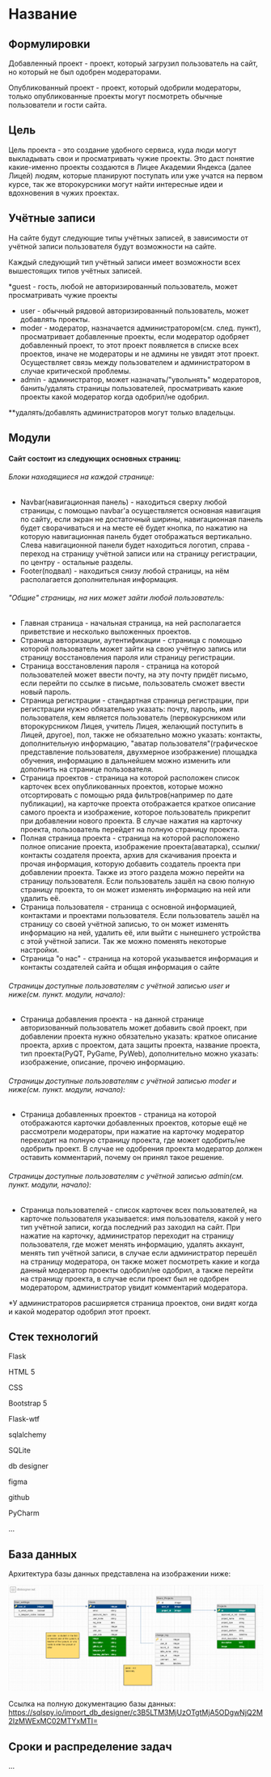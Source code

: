 # Название

## Формулировки

Добавленный проект - проект, который загрузил пользователь на сайт, но который не был одобрен модераторами.

Опубликованный проект - проект, который одобрили модераторы, только опубликованные проекты могут посмотреть обычные пользователи и гости сайта.

## Цель

Цель проекта - это создание удобного сервиса, куда люди могут выкладывать свои и просматривать чужие проекты. Это даст понятие какие-именно проекты создаются в Лицее Академии Яндекса (далее Лицей) людям, которые планируют поступать или уже учатся на первом курсе, так же второкурсники могут найти интересные идеи и вдохновения в чужих проектах.

## Учётные записи

На сайте  будут следующие типы учётных записей, в зависимости от учётной записи пользователя будут возможности на сайте.

Каждый следующий тип учётный записи имеет возможности всех вышестоящих типов учётных записей.

*guest - гость, любой не авторизированный пользователь, может просматривать чужие проекты

- user - обычный рядовой авторизированный пользователь, может добавлять проекты.
- moder - модератор, назначается администратором(см. след. пункт),  просматривает добавленные проекты, если модератор одобряет добавленный проект, то этот проект появляется в списке всех проектов, иначе не модераторы и не админы не увидят этот проект. Осуществляет связь между пользователем и администратором в случае критической проблемы.
- admin - администратор, может назначать/"увольнять" модераторов, банить/удалять страницы пользователей, просматривать какие проекты какой модератор когда одобрил/не одобрил.

**удалять/добавлять администраторов могут только владельцы.

## Модули

#### Сайт состоит из следующих основных страниц:

###### Блоки находящиеся на каждой странице:

- Navbar(навигационная панель) - находиться сверху любой страницы, с помощью navbar'а осуществляется основная навигация по сайту, если экран не достаточный ширины, навигационная панель будет сворачиваться и на месте её будет кнопка, по нажатию на которую навигационная панель будет отображаться вертикально. Слева навигационной панели будет находиться логотип, справа - переход на страницу учётной записи или на страницу регистрации, по центру - остальные разделы.
- Footer(подвал) - находиться снизу любой страницы, на нём располагается дополнительная информация.

###### "Общие" страницы, на них может зайти любой пользователь:

- Главная страница - начальная страница, на ней располагается приветствие и несколько выложенных проектов.
- Страница авторизации, аутентификации - страница с помощью которой пользователь может зайти на свою учётную запись или страницу восстановления пароля или страницу регистрации.
- Страница восстановления пароля - страница на которой пользователей может ввести почту, на эту почту придёт письмо, если перейти по ссылке в письме, пользователь сможет ввести новый пароль.
- Страница регистрации - стандартная страница регистрации, при регистрации нужно обязательно указать: почту, пароль, имя пользователя, кем является пользователь (первокурсником или второкурсником Лицея, учитель Лицея, желающий поступить в Лицей, другое), пол, также не обязательно можно указать: контакты, дополнительную информацию, "аватар пользователя"(графическое представление пользователя, двухмерное изображение) площадка обучения, информацию в дальнейшем можно изменить или дополнить на странице пользователя.
- Страница проектов - страница на которой расположен список карточек всех опубликованных проектов, которые можно отсортировать с помощью ряда фильтров(например по дате публикации), на карточке проекта отображается краткое описание самого проекта и изображение, которое пользователь прикрепит при добавлении нового проекта. В случае нажатия на карточку проекта, пользователь перейдет на полную страницу проекта.
- Полная страница проекта - страница на которой расположено полное описание проекта, изображение проекта(аватарка), ссылки/контакты создателя проекта, архив для скачивания проекта и прочая информация, которую добавить создатель проекта при добавлении проекта. Также из этого раздела можно перейти на страницу пользователя. Если пользователь зашёл на свою полную страницу проекта, то он может изменять информацию на ней или удалить её.
- Страница пользователя - страница с основной информацией, контактами и проектами пользователя. Если пользователь зашёл на страницу со своей учётной записью, то он может изменять информацию на ней, удалить её, или выйти с нынешнего устройства с этой учётной записи. Так же можно поменять некоторые настройки.
- Страница "о нас" - страница на которой указывается информация и контакты создателей сайта и общая информация о сайте

###### Страницы доступные пользователям с учётной записью user и ниже(см. пункт. модули, начало):

- Страница добавления проекта - на данной странице авторизованный пользователь может добавить свой проект, при добавлении проекта нужно обязательно указать: краткое описание проекта, архив с проектом, дата защиты проекта, название проекта, тип проекта(PyQT, PyGame, PyWeb), дополнительно можно указать: изображение, описание, прочею информацию.

###### Страницы доступные пользователям с учётной записью moder и ниже(см. пункт. модули, начало):

- Страница добавленных проектов - страница на которой отображаются карточки добавленных проектов, которые ещё не рассмотрели модераторы, при нажатие на карточку модератор переходит на полную страницу проекта, где может одобрить/не одобрить проект. В случае не одобрения проекта модератор должен оставить комментарий, почему он принял такое решение.

###### Страницы доступные пользователям с учётной записью admin(см. пункт. модули, начало):

- Страница пользователей - список карточек всех пользователей, на карточке пользователя указывается: имя пользователя, какой у него тип учётной записи, когда последний раз заходил на сайт. При нажатие на карточку, администратор переходит на страницу пользователя, где может менять информацию, удалять аккаунт, менять тип учётной записи, в случае если администратор перешёл на страницу модератора, он также может посмотреть какие и когда данный модератор проекты одобрил/не одобрил, а также перейти на страницу проекта, в случае если проект был не одобрен модератором, администратор увидит комментарий модератора.

*У администраторов расширяется страница проектов, они видят когда и какой модератор одобрил этот проект.

## Стек технологий

Flask

HTML 5

CSS

Bootstrap 5

Flask-wtf

sqlalchemy

SQLite

db designer

figma

github

PyCharm

...

## База данных

Архитектура базы данных представлена на изображении ниже:

![](db.png)

Ссылка на полную документацию базы данных: https://sqlspy.io/import_db_designer/c3B5LTM3MjUzOTgtMjA5ODgwNjQ2M2IzMWExMC02MTYxMTI=

## Сроки и распределение задач

...